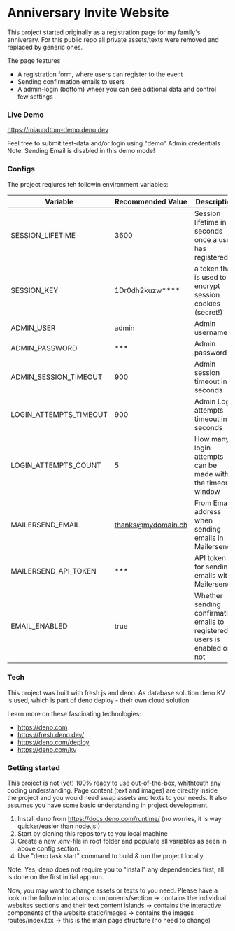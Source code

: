 # Anniversary Invite Website

This project started originally as a registration page for my family's anniverary.
For this public repo all private assets/texts were removed and replaced by generic ones.

The page features
- A registration form, where users can register to the event
- Sending confirmation emails to users
- A admin-login (bottom) wheer you can see aditional data and control few settings

### Live Demo

https://miaundtom-demo.deno.dev

Feel free to submit test-data and/or login using "demo" Admin credentials
Note: Sending Email is disabled in this demo mode!

### Configs

The project reqiures teh followin environment variables:

Variable | Recommended Value | Description
--- | --- | ---
SESSION_LIFETIME | 3600 | Session lifetime in seconds once a user has registered
SESSION_KEY | 1Dr0dh2kuzw**** | a token that is used to encrypt session cookies (secret!)
ADMIN_USER | admin | Admin username
ADMIN_PASSWORD | *** | Admin password
ADMIN_SESSION_TIMEOUT | 900 | Admin session timeout in seconds
LOGIN_ATTEMPTS_TIMEOUT | 900 | Admin Login attempts timeout in seconds
LOGIN_ATTEMPTS_COUNT | 5 | How many login attempts can be made within the timeout window
MAILERSEND_EMAIL | thanks@mydomain.ch | From Email address when sending emails in Mailersend
MAILERSEND_API_TOKEN | *** | API token for sending emails with Mailersend
EMAIL_ENABLED | true | Whether sending confirmation emails to registered users is enabled or not


### Tech

This project was built with fresh.js and deno.
As database solution deno KV is used, which is part of deno deploy - their own cloud solution

Learn more on these fascinating technologies:

- https://deno.com
- https://fresh.deno.dev/
- https://deno.com/deploy 
- https://deno.com/kv


### Getting started

This project is not (yet) 100% ready to use out-of-the-box, whithtouth any coding understanding.
Page content (text and images) are directly inside the project and you would need swap assets and texts to your needs.
It also assumes you have some basic understanding in project development.

1) Install deno from https://docs.deno.com/runtime/ (no worries, it is way quicker/easier than node.js!)
2) Start by cloning this repository to you local machine
3) Create a new .env-file in root folder and populate all variables as seen in above config section.
4) Use "deno task start" command to build & run the project locally

Note: Yes, deno does not require you to "install" any dependencies first, all is done on the first initial app run.

Now, you may want to change assets or texts to you need.
Please have a look in the followin locations:
 components/section -> contains the individual websites sections and their text content
 islands -> contains the interactive components of the website
 static/images -> contains the images
 routes/index.tsx -> this is the main page structure (no need to change)